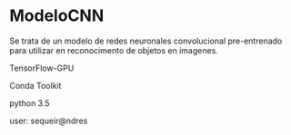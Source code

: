 
# ModeloCNN

Se trata de un modelo de redes neuronales convolucional pre-entrenado para utilizar en reconocimento de objetos en imagenes. 

TensorFlow-GPU 

Conda Toolkit

python 3.5 

user: sequeir@ndres
